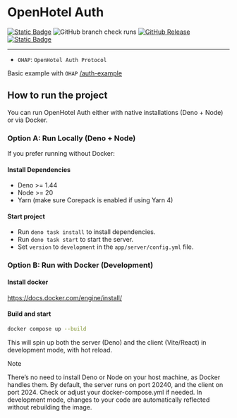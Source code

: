 # OpenHotel Auth

[![Static Badge](https://img.shields.io/badge/CC_BY--NC--SA_4.0-blue?style=for-the-badge&color=gray)](/LICENSE)
![GitHub branch check runs](https://img.shields.io/github/check-runs/openhotel/auth/master?style=for-the-badge)
[![GitHub Release](https://img.shields.io/github/v/release/openhotel/auth?style=for-the-badge)](https://github.com/openhotel/auth/releases/latest)
[![Static Badge](https://img.shields.io/badge/discord-b?style=for-the-badge&logo=discord&color=white)](https://discord.gg/qBZfPdNWUj)

---

- `OHAP`: `OpenHotel Auth Protocol`

Basic example with `OHAP` [/auth-example](https://github.com/openhotel/auth-example)

## How to run the project

You can run OpenHotel Auth either with native installations (Deno + Node) or via Docker.

### Option A: Run Locally (Deno + Node)

If you prefer running without Docker:

#### Install Dependencies
- Deno >= 1.44
- Node >= 20
- Yarn (make sure Corepack is enabled if using Yarn 4)

#### Start project

- Run `deno task install` to install dependencies.
- Run `deno task start` to start the server.
- Set `version` to `development` in the `app/server/config.yml` file.

### Option B: Run with Docker (Development)

#### Install docker
https://docs.docker.com/engine/install/

#### Build and start

```bash
docker compose up --build
```

This will spin up both the server (Deno) and the client (Vite/React) in development mode, with hot reload.

> [!NOTE]
>
> There’s no need to install Deno or Node on your host machine, as Docker handles them.
> By default, the server runs on port 20240, and the client on port 2024. Check or adjust your docker-compose.yml if needed.
> In development mode, changes to your code are automatically reflected without rebuilding the image.
